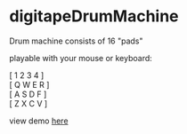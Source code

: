 # digitapeDrumMachine

Drum machine consists of 16 "pads"

playable with your mouse or keyboard:

[ 1 2 3 4 ]  
[ Q W E R ]  
[ A S D F ]  
[ Z X C V ]  

view demo [here](http://paulgregoryshearer.com/portfolio/DigitapeDrumMachine/digitapeDrumMachine.html)
